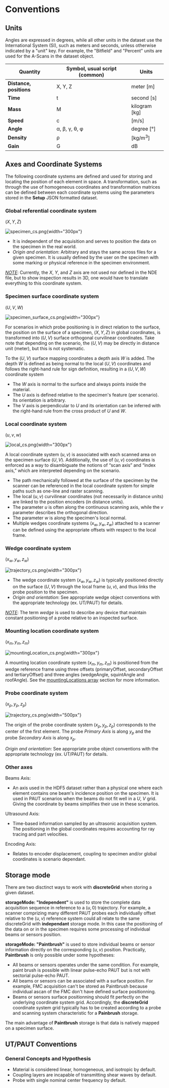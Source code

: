 # Conventions

## Units

Angles are expressed in degrees, while all other units in the dataset use the International System (SI), such as meters and seconds, unless otherwise indicated by a "unit" key. For example, the "Bitfield" and "Percent" units are used for the A-Scans in the dataset object. 

| Quantity                 | Symbol, usual script (common) | Units              |
| ------------------------ | ----------------------------- | ------------------ |
| **Distance, positions**  | X, Y, Z                       | meter [m]          |
| **Time**                 | t                             | second [s]         |
| **Mass**                 | M                             | kilogram [kg]      |
| **Speed**                | c                             | [m/s]              |
| **Angle**                | α, β, γ, θ, φ                 | degree [°]         |
| **Density**              | ρ                             | [kg/m<sup>3</sup>] |
| **Gain**                 | G                             | dB                 |


## Axes and Coordinate Systems

The following coordinate systems are defined and used for storing and locating the position of each element in space. A transformation, such as through the use of homogeneous coordinates and transformation matrices can be defined between each coordinate systems using the parameters stored in the **Setup** JSON formatted dataset. 

### Global referential coordinate system 

$(X,Y,Z)$

![specimen_cs.png](../../assets/images/json-metadata/setup/conventions/specimen_cs.png){width="300px"}

- It is independent of the acquisition and serves to position the data on the specimen in the real world.
- *Origin and orientation*: Arbitrary and stays the same across files for a given specimen. It is usually defined by the user on the specimen with some marking or physical reference in the specimen environment.

<ins>*NOTE*</ins>: Currently, the $X$, $Y$, and $Z$ axis are not used nor defined in the NDE file, but to show inspection results in 3D, one would have to translate everything to this coordinate system. 


### Specimen surface coordinate system

$(U,V,W)$

![specimen_surface_cs.png](../../assets/images/json-metadata/setup/conventions/specimen_surface_cs.png){width="300px"}

For scenarios in which probe positioning is in direct relation to the surface, the position on the surface of a specimen, $(X, Y, Z)$ in global coordinates, is transformed into $(U,V)$ surface orthogonal curvilinear coordinates. Take note that depending on the scenario, the $(U,V)$ may be directly in distance unit (meter), but this is not systematic. 

To the $(U,V)$ surface mapping coordinates a depth axis $W$ is added. The depth $W$ is defined as being normal to the local $(U,V)$ coordinates and follows the right-hand rule for sign definition, resulting in a $(U,V,W)$ coordinate system 

- The $W$ axis is normal to the surface and always points inside the material.
- The $U$ axis is defined relative to the specimen's feature (per scenario). Its orientation is arbitrary.
- The $V$ axis is perpendicular to $U$ and its orientation can be inferred with the right-hand rule from the cross product of $U$ and $W$. 

### Local coordinate system

$(u,v,w)$

![local_cs.png](../../assets/images/json-metadata/setup/conventions/local_cs.png){width="300px"}

A local coordinate system $(u,v)$ is associated with each scanned area on the specimen surface $(U,V)$. Additionally, the use of $(u,v)$ coordinates is enforced as a way to disambiguate the notions of “scan axis” and “index axis,” which are interpreted depending on the scenario. 

- The path mechanically followed at the surface of the specimen by the scanner can be referenced in the local coordinate system for simple paths such as one-line and raster scanning.
- The local $(u,v)$ curvilinear coordinates (not necessarily in distance units) are linked to the position encoders (in distance units).
- The parameter $u$ is often along the continuous scanning axis, while the $v$ parameter describes the orthogonal direction.
- The parameter $w$ is along the specimen's local normal. 
- Multiple wedges coordinate systems $(x_w, y_w, z_w)$ attached to a scanner can be defined using the appropriate offsets with respect to the local frame.

###  Wedge coordinate system

$(x_w, y_w, z_w)$ 

![trajectory_cs.png](../../assets/images/json-metadata/setup/conventions/wedge_cs.png){width="300px"}

- The wedge coordinate system $(x_w, y_w, z_w)$  is typically positioned directly on the surface $(U,V)$ through the local frame $(u,v)$, and thus links the probe position to the specimen.
- *Origin and orientation*: See appropriate wedge object conventions with the appropriate technology (ex. UT/PAUT)  for details.

<ins>*NOTE*</ins>: The term *wedge* is used to describe any device that maintain constant positioning of a probe relative to an inspected surface.

###  Mounting location coordinate system

$(x_m, y_m, z_m)$

![mountingLocation_cs.png](../../assets/images/json-metadata/setup/conventions/mountingLocation_cs.png){width="300px"}

A mounting location coordinate system $(x_m, y_m, z_m)$ is positioned from the wedge reference frame using three offsets (primaryOffset, secondaryOffset and tertiaryOffset) and three angles (wedgeAngle, squintAngle and roofAngle). See the [mountingLocations array](./data-model/wedges.md#mountinglocations-array) section for more information. 

###  Probe coordinate system

$(x_p, y_p, z_p)$

![trajectory_cs.png](../../assets/images/json-metadata/setup/conventions/probe_cs.png){width="500px"}

The origin of the probe coordinate system $(x_p, y_p, z_p)$ corresponds to the center of the first element. The probe *Primary Axis* is along $y_p$ and the probe *Secondary Axis* is along $x_p$.

*Origin and orientation*: See appropriate probe object conventions with the appropriate technology (ex. UT/PAUT) for details.

### Other axes

Beams Axis:

  -  An axis used in the HDF5 dataset rather than a physical one where each element contains one beam's incidence position on the specimen. It is used in PAUT scenarios when the beams do not fit well in a $U$, $V$ grid. Giving the coordinate by beams simplifies their use in these scenarios. 

Ultrasound Axis: 

  - Time-based information sampled by an ultrasonic acquisition system. The positioning in the global coordinates requires accounting for ray tracing and part velocities.

Encoding Axis: 

  - Relates to encoder displacement, coupling to specimen and/or global coordinates is scenario dependant.

## Storage mode

There are two disctinct ways to work with **discreteGrid** when storing a given dataset. 

**storageMode: "Independent"** is used to store the complete data acquisition sequence in reference to a $(u,0)$ trajectory. For example, a scanner comprizing many different PAUT probes each individually offset relative to the $(u,v)$ reference system could all relate to the same discreteGrid with **independant** storage mode. In this case the positioning of the data on or in the specimen requires some processing of individual beams or sensors position.

**storageMode: "Paintbrush"** is used to store individual beams or sensor information directly on the corresponding $(u,v)$ position. Practically, **Paintbrush** is only possible under some hypotheses:

- All beams or sensors operates under the same condition. For example, paint brush is possible with linear pulse-echo PAUT but is not with sectorial pulse-echo PAUT.
- All beams or sensors can be associated with a surface position. For example, FMC acquisition can't be stored as Paintbrush because individual ascan of the FMC don't have defined surface positionning.
- Beams or sensors surface positionning should fit perfectly on the underlying coordinate system grid. Accordingly, the **discreteGrid** coordinate system grid typically has to be created according to a probe and scanning system characteristic for a **Painbrush** storage.

The main advantage of **Paintbrush** storage is that data is natively mapped on a specimen surface.


## UT/PAUT Conventions

### General Concepts and Hypothesis

- Material is considered linear, homogeneous, and isotropic by default.
- Coupling layers are incapable of transmitting shear waves by default.
- Probe with single nominal center frequency by default.
